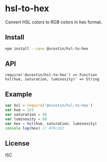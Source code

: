# hsl-to-hex

Convert HSL colors to RGB colors in hex format.

## Install

```sh
npm install --save @vcostin/hsl-to-hex
```

## API

```
require('@vcostin/hsl-to-hex') => Function
hsl(hue, saturation, luminosity)` => String
```

## Example

```js
var hsl = require('@vcostin/hsl-to-hex')
var hue = 133
var saturation = 40
var luminosity = 60
var hex = hsl(hue, saturation, luminosity)
console.log(hex) // #70c282
```

## License

ISC
